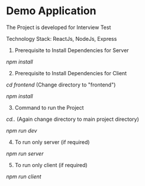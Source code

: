 # Demo Application

The Project is developed for Interview Test

Technology Stack: ReactJs, NodeJs, Express

1. Prerequisite to Install Dependencies for Server

*npm install*

2. Prerequisite to Install Dependencies for Client

*cd frontend* (Change directory to "frontend")

*npm install*

3. Command to run the Project

*cd..* (Again change directory to main project directory)

*npm run dev*

4. To run only server (if required)

*npm run server*

5. To run only client (if required)

*npm run client*
